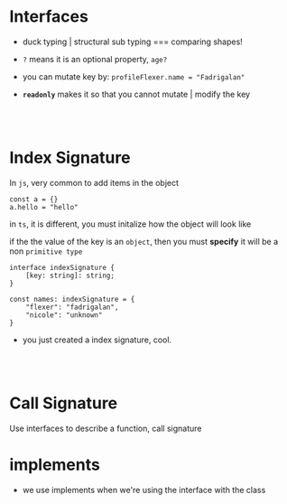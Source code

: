 # Interfaces

-   duck typing | structural sub typing === comparing shapes!

-   `?` means it is an optional property, `age?`

-   you can mutate key by: `profileFlexer.name = "Fadrigalan"`

-   **`readonly`** makes it so that you cannot mutate | modify the key

<br>
<br>

# Index Signature

In `js`, very common to add items in the object

```
const a = {}
a.hello = "hello"
```

in `ts`, it is different, you must initalize how the object will look like

if the the value of the key is an `object`, then you must **specify** it will be a non `primitive type`

    interface indexSignature {
        [key: string]: string;
    }

    const names: indexSignature = {
        "flexer": "fadrigalan",
        "nicole": "unknown"
    }

-   you just created a index signature, cool.

<br>
<br>

# Call Signature

Use interfaces to describe a function, call signature

# implements

-   we use implements when we're using the interface with the class
